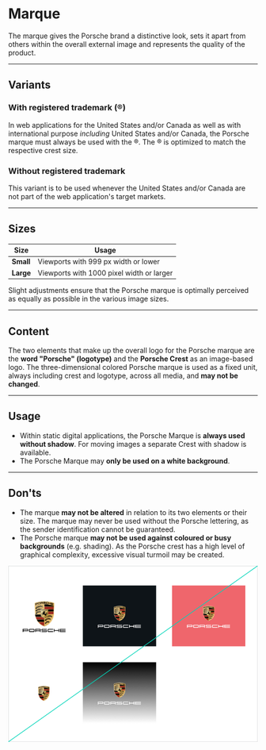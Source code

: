 # Marque

The marque gives the Porsche brand a distinctive look, sets it apart from others within the overall external image and represents the quality of the product. 

---

## Variants

### With registered trademark (®)

<p-marque></p-marque>

In web applications for the United States and/or Canada as well as with international purpose *including* United States and/or Canada, the Porsche marque must always be used with the ®. The ® is optimized to match the respective crest size.


### Without registered trademark

<p-marque trademark="false"></p-marque>

This variant is to be used whenever the United States and/or Canada are not part of the web application's target markets.

---

## Sizes

| Size | Usage |
|------|--------|
| **Small** | Viewports with 999 px width or lower |
| **Large** | Viewports with 1000 pixel width or larger |

Slight adjustments ensure that the Porsche marque is optimally perceived as equally as possible in the various image sizes.

---

## Content

The two elements that make up the overall logo for the Porsche marque are the **word "Porsche" (logotype)** and the **Porsche Crest** as an image-based logo. The three-dimensional colored Porsche marque is used as a fixed unit, always including crest and logotype, across all media, and **may not be changed**. 

---

## Usage

- Within static digital applications, the Porsche Marque is **always used without shadow**. For moving images a separate Crest with shadow is available.
- The Porsche Marque may **only be used on a white background**.

--- 

## Don'ts

- The marque **may not be altered** in relation to its two elements or their size. The marque may never be used without the Porsche lettering, as the sender identification cannot be guaranteed.
- The Porsche marque **may not be used against coloured or busy backgrounds** (e.g. shading). As the Porsche crest has a high level of graphical complexity, excessive visual turmoil may be created.

![Example for Porsche marque](./assets/porsche-marque-donts-01.png)
